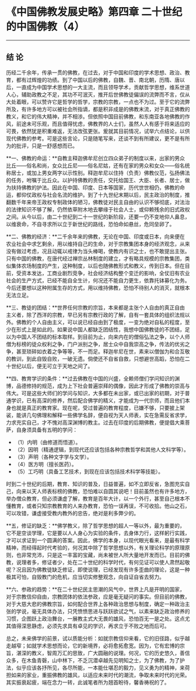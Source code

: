 # 《中国佛教发展史略》第四章 二十世纪的中国佛教（4）

------

## 结 论

历经二千余年，传承一贯的佛教，在过去，对于中国和印度的学术思想、政治、教育，都有过辉煌的功绩。到了中国以后的佛教，自魏、晋、南北朝，历隋、唐以后，一直成为中国学术思想的一大主流，而且领导学术，贡献哲学思想，维系世道人心，辅助政教之不足，其功不可泯灭，推开后世佛教徒偏误的流弊而不言，仅从大处着眼，可以赞许它是哲学的哲学，宗教的宗教，一点也不为过。至于它的流弊所及，有许多地方可以被社会所指谪，都是积非成是的佛教末流，对于真正佛教的教义，和它的伟大精神，并不相涉。但依照中国目前佛教，和东南亚各地佛教的作风，前途未可乐观，而且值得忧虑，佛教界的人士们，虽然人人有感于将来适应的可畏，依然犹是积重难返，无法改弦更张。爰就其目前情况，试举六点结论，以供现代佛教的参考。可是这些言论，只是随笔写来，还谈不到有所建议，更不是有所为的批评，只是一舒感想而已。

**一、佛教的命运：**自教主释迦佛牟尼创立四众弟子的制度以来，出家的男众比丘——俗名和尚，女众比丘尼——俗名尼姑，还有在家的男众和女众——俗名统称居士，或加上男女两字以示性别。释迦牟尼以住持（负责）佛教仪范，弘扬佛法的任务，咐嘱于比丘众。以护持佛教的责任，交托给国王、大臣、长者、居士，做为扶持佛教的护法。因此在中国、印度、日本等国家，历代世世相仍，佛教的命运，都仰仗政权与社会名流的维护。到了十九世纪末期以后，民主政治的制度，推翻数千年来帝王政权专制政体的陋习，佛教徒对民主自由的认识不够彻底，对法治的法律知识不够了解，仍然依草附木地去攀缘于社会人士，或仰赖残余的旧式政权之间。从今以后，由二十世纪到二十一世纪的新阶段，还要一仍不变地仰人鼻息，以维衰命，不自寻求所以立于新世纪的路线，恐怕命如悬丝，危同垒卵了。

**二、佛教的经济：**二千余年来的佛教，无论在中国、印度或日本，向来便在农业社会中求乞剩余，用以维持自己的生命，对于宗教集团本身的经济观念，从来没有做过考虑，况且动辄以戒律为当头棒喝，使教内有识之士，也不敢提出主张。只有中国的佛教，在唐代经过禅宗丛林制度的建立，才有略具规模的宗教集团，类似集体农场制度的产生，这种制度，以后也随佛教形式和教义，传到日本。但在目前，受资本发达，工商业剧烈竞争，社会经济结构整个变迁的影响，全仗旧有农业社会的生产方式，已经不能自全生计，何况还不能自力更生，依靠托钵募化为务。今后还要想以这种附属生存的方式，用以维持佛教，恐怕不待别人的消灭，就根本无法立足。

**三、教徒的团结：**世界任何宗教的宗旨，本来都是主张个人自由的真正自由主义者，除了西洋的宗教，早已另有宗教行政的了解，自有一套具体的组织法规以外。佛教的个人自由主义，可以说已经自由到了极度，一变为绝对自私的程度，至少在形式上是如此的。如果说中国人都缺乏团结性，我想中国佛教徒的不团结，足以为中国人不团结的标本取样。到目前为止，向来内在的僧俗弘法之争，以个人师僧为标榜的徒众权利之争，门户派别之争，居士众中自我崇高之争，传法的优劣之争，甚至琐碎如衣着之争等等，不一而足。释迦牟尼在世，素来以僧伽为和合互敬的教训，到此自毁自败，一破无遗。倘使还不自省自救，只想避世高蹈，恐怕在二十世纪以后，便无可立于天地之间了。

**四、教育学识的条件：**过去佛教在中国的兴盛，全赖师僧们学问知识的渊博，品德修持的规范，成为上下社会普遍崇拜的偶像，因此才形成了佛教的崇高与伟大。可是这些大师们的学问与知识，大多都在未出家，或已出家的初期，对于普通学识，已有高深的修养，然后配合佛学的精义，才能成为一代宗师，而且他们本身也就是真正的教育家。现在呢，受过普遍的教育程度，已嫌不够，只要披上架裟，能讲几句佛理和解释一些佛学名辞，便自视为天人师表，实在急需反省求学，力求充实自己，才不愧对高深渊博的教主。过去在印度的后期佛教，便提倡大乘菩萨，自身须具备有五明的学问：

- （1）内明（由修道而悟道）。
- （2）因明（精通逻辑，到现代还应该包括各种宗教哲学和其他人文科学等）。
- （3）声明（各种文字学与文学）。
- （4）医方明（擅长医药）。
- （5）工巧明（具备工艺技术，到现在应该包括技术科学等技能）。

时到二十世纪的后期，教育、知识的普及，日益普遍，如不立即反省，急图充实自己，向来以天人师表标榜的佛教，恐怕难以自圆其说吧！目前虽然也有许多地方，举办僧众教育，但必须谦虚了解，教育是百年大计，以一个外行，甚至自己根本不懂教育，或者只知宗教教育的人来办教育，恐怕一误再误，不可收拾。他山之石，可以攻错，谦虚接受教内教外的忠告，绝对是利多弊少的。

**五，修证的缺乏：**佛学教义，除了哲学思想的超人一等以外，最为重要的，它不是空谈学理，它是要以人人身心为实验的条件，去身体力行，这样躬行实践，才可以求证到一个圆满的答案。因此，佛学的本身，以现代眼光看来，是最有科学精神，而经得起时代考验的，何况其中除了哲学思想以外，有关理论科学的原理原则，也非常充沛，只是这一丰富的宝藏，尚未被世人所大量地开发而已。目前的佛教，说理者多，修证者少，处在二十世纪的科学时代，有何见证可以使人肃然起敬呢？况且因为佛教徒缺乏修证，即使说理，已经发现有许多歪曲的理论，这是一种极其可怕，自毁教门的危机，应当切实修整观念，向自证自省去努力。

**六、参政的趋势：**在二十世纪民主思潮的风气中，世界上凡是开明的国家，对于宗教信仰自由，宗教团体的依法参政，应是毫无疑问的事实。但目前的佛教，对于大慈大悲的佛教宗旨，如何配合世界上各种政治思想与制度，确定一种政治主张的学说，毫无具体办法，只凭愤愤思进与跃跃欲试之气，以素来缺乏政治修养的习惯，企图跃上政治舞台，一展教主式大无畏的雄风，恐怕百无一是之处。这点尤其值得深思静虑，必须先求具有卓见的学识，再求立于不败之地而后可。

总之，未来佛学的前景，试以质能分析：如就宗教信仰来看，它的旧径路，似乎越走越窄；如就学术思想而论，它的新境界，必将愈拓愈宽。因为，它有宏博的宗旨，湛深的教义，智周万汇的思致，广大圆融的说理。何况，它的历史悠久，善信众多，在木鱼青磬，山中林下，不乏沉潜卓越先见明知之士，为了佛教，为了护法，似乎应该各抒所见，各尽所能，一本能仕堪忍的毅力，见义勇为的精神，来荷担如来的家业，重振佛教的雄风，以适应未来时代的潮流，争取未来时代的光荣。其实振衰起疲，端在念力一转，此诚笔者所为翘首盼待，馨香祷祝的了。

